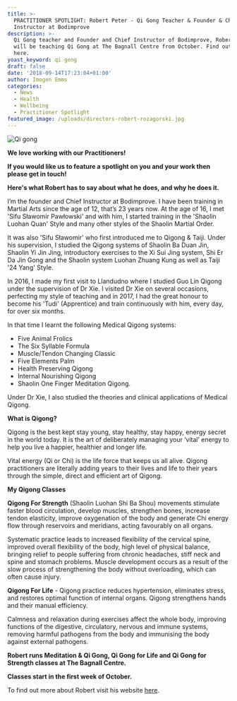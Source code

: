 ```yaml
---
title: >-
  PRACTITIONER SPOTLIGHT: Robert Peter - Qi Gong Teacher & Founder & Chief
  Instructor at Bodimprove
description: >-
  Qi Gong teacher and Founder and Chief Instructor of Bodimprove, Robert Peter
  will be teaching Qi Gong at The Bagnall Centre from October. Find out more
  here. 
yoast_keyword: qi gong
draft: false
date: '2018-09-14T17:23:04+01:00'
author: Imogen Emms
categories:
  - News
  - Health
  - Wellbeing
  - Practitioner Spotlight
featured_image: /uploads/directors-robert-rozagorski.jpg
---
```

![Qi gong](/uploads/directors-robert-rozagorski.jpg)

**We love working with our Practitioners!**

**If you would like us to feature a spotlight on you and your work then please get in touch!**

**Here's what Robert has to say about what he does, and why he does it.**

I’m the founder and Chief Instructor at Bodimprove. I have been training in Martial Arts since the age of 12, that’s 23 years now. At the age of 16, I met 'Sifu Sławomir Pawłowski' and with him, I started training in the 'Shaolin Luohan Quan' Style and many other styles of the Shaolin Martial Order. 

It was also 'Sifu Sławomir' who first introduced me to Qigong & Taiji. Under his supervision, I studied the Qigong systems of Shaolin Ba Duan Jin, Shaolin Yi Jin Jing, introductory exercises to the Xi Sui Jing system, Shi Er Da Jin Gong and the Shaolin system Luohan Zhuang Kung as well as Taiji '24 Yang' Style.

In 2016, I made my first visit to Llandudno where I studied Guo Lin Qigong under the supervision of Dr Xie. I visited Dr Xie on several occasions, perfecting my style of teaching and in 2017, I had the great honour to become his 'Tudi' (Apprentice) and train continuously with him, every day, for over six months.

In that time I learnt the following Medical Qigong systems:

* Five Animal Frolics
* The Six Syllable Formula
* Muscle/Tendon Changing Classic
* Five Elements Palm
* Health Preserving Qigong
* Internal Nourishing Qigong
* Shaolin One Finger Meditation Qigong.

Under Dr Xie, I also studied the theories and clinical applications of Medical Qigong.

**What is Qigong?**

Qigong is the best kept stay young, stay healthy, stay happy, energy secret in the world today. It is the art of deliberately managing your ‘vital’ energy to help you live a happier, healthier and longer life.

Vital energy (Qi or Chi) is the life force that keeps us all alive. Qigong practitioners are literally adding years to their lives and life to their years through the simple, direct and efficient art of Qigong.

**My Qigong Classes**

**Qigong For Strength** (Shaolin Luohan Shi Ba Shou) movements stimulate faster blood circulation, develop muscles, strengthen bones, increase tendon elasticity, improve oxygenation of the body and generate Chi energy flow through reservoirs and meridians, acting favourably on all organs.

Systematic practice leads to increased flexibility of the cervical spine, improved overall flexibility of the body, high level of physical balance, bringing relief to people suffering from chronic headaches, stiff neck and spine and stomach problems. Muscle development occurs as a result of the slow process of strengthening the body without overloading, which can often cause injury. 

**Qigong For Life** - Qigong practice reduces hypertension, eliminates stress, and restores optimal function of internal organs. Qigong strengthens hands and their manual efficiency.

Calmness and relaxation during exercises affect the whole body, improving functions of the digestive, circulatory, nervous and immune systems, removing harmful pathogens from the body and immunising the body against external pathogens.

**Robert runs Meditation & Qi Gong, Qi Gong for Life and Qi Gong for Strength classes at The Bagnall Centre.**

**Classes start in the first week of October.** 

To find out more about Robert visit his website [here](https://bodimprove.com/).
